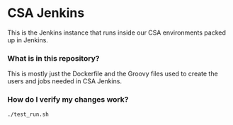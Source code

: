 # CSA Jenkins #

This is the Jenkins instance that runs inside our CSA environments packed up in Jenkins.

### What is in this repository? ###

This is mostly just the Dockerfile and the Groovy files used to create the users and jobs needed in CSA Jenkins.

### How do I verify my changes work? ###
```bash
./test_run.sh
```